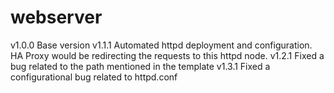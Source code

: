# webserver

v1.0.0		Base version
v1.1.1		Automated httpd deployment and configuration. HA Proxy would be redirecting the requests to this httpd node.
v1.2.1		Fixed a bug related to the path mentioned in the template
v1.3.1		Fixed a configurational bug related to httpd.conf 
